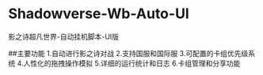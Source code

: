# Shadowverse-Wb-Auto-UI
影之诗超凡世界-自动挂机脚本-UI版

##主要功能
1.自动进行影之诗对战
2.支持国服和国际服
3.可配置的卡组优先级系统
4.人性化的拖拽操作模拟
5.详细的运行统计和日志
6.卡组管理和分享功能
